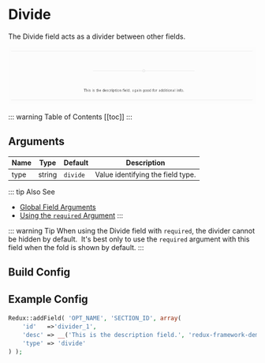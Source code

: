 # Divide

The Divide field acts as a divider between other fields.

<span style="display:block;text-align:center">![](./img/divide.png)</span>

::: warning Table of Contents
[[toc]]
:::

## Arguments
|Name|Type|Default|Description|
|--- |--- |--- |--- |
|type|string|`divide`|Value identifying the field type.|

::: tip Also See
- [Global Field Arguments](../configuration/fields/arguments.md)
- [Using the `required` Argument](../configuration/fields/required.md)
:::

::: warning Tip
When using the Divide field with `required`, the divider cannot be hidden by default.  It's best only to use the `required` argument with this field when the fold is shown by default.
:::


## Build Config
<script>
import builder from './divide.json';
export default {
    data () {
        return {
            builder: builder,
            defaults: {}
        };
    }
}
</script>
<builder :builder_json="builder" :builder_defaults="defaults" />


## Example Config
```php
Redux::addField( 'OPT_NAME', 'SECTION_ID', array(
    'id'   =>'divider_1',
    'desc' => __('This is the description field.', 'redux-framework-demo'),
    'type' => 'divide'
) );
```


